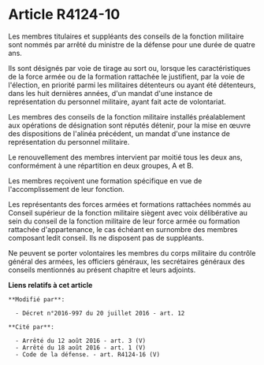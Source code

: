 # Article R4124-10

Les membres titulaires et suppléants des conseils de la fonction militaire sont nommés par arrêté du ministre de la défense
pour une durée de quatre ans. 

Ils sont désignés par voie de tirage au sort ou, lorsque les caractéristiques de la force armée ou de la formation rattachée
le justifient, par la voie de l'élection, en priorité parmi les militaires détenteurs ou ayant été détenteurs, dans les huit
dernières années, d'un mandat d'une instance de représentation du personnel militaire, ayant fait acte de volontariat. 

Les membres des conseils de la fonction militaire installés préalablement aux opérations de désignation sont réputés détenir,
pour la mise en œuvre des dispositions de l'alinéa précédent, un mandat d'une instance de représentation du personnel
militaire. 

Le renouvellement des membres intervient par moitié tous les deux ans, conformément à une répartition en deux groupes, A et
B. 

Les membres reçoivent une formation spécifique en vue de l'accomplissement de leur fonction. 

Les représentants des forces armées et formations rattachées nommés au Conseil supérieur de la fonction militaire siègent
avec voix délibérative au sein du conseil de la fonction militaire de leur force armée ou formation rattachée d'appartenance,
le cas échéant en surnombre des membres composant ledit conseil. Ils ne disposent pas de suppléants. 

Ne peuvent se porter volontaires les membres du corps militaire du contrôle général des armées, les officiers généraux, les
secrétaires généraux des conseils mentionnés au présent chapitre et leurs adjoints.

**Liens relatifs à cet article**

	**Modifié par**:

	  - Décret n°2016-997 du 20 juillet 2016 - art. 12

	**Cité par**:

	  - Arrêté du 12 août 2016 - art. 3 (V)
	  - Arrêté du 18 août 2016 - art. 1 (V)
	  - Code de la défense. - art. R4124-16 (V)
